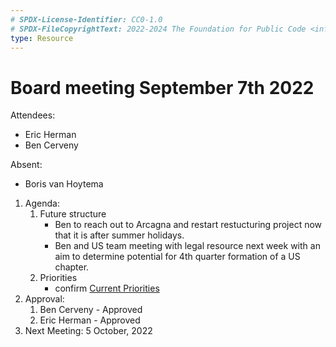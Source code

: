 ```yaml
---
# SPDX-License-Identifier: CC0-1.0
# SPDX-FileCopyrightText: 2022-2024 The Foundation for Public Code <info@publiccode.net>
type: Resource
---
```


# Board meeting September 7th 2022

Attendees:

* Eric Herman
* Ben Cerveny

Absent:

* Boris van Hoytema

1. Agenda:
   1. Future structure
      * Ben to reach out to Arcagna and restart restucturing project now that it is after summer holidays.
      * Ben and US team meeting with legal resource next week with an aim to determine potential for 4th quarter formation of a US chapter.
   2. Priorities
      * confirm [Current Priorities](../mission.md#current-priorities)
2. Approval:
   1. Ben Cerveny - Approved
   2. Eric Herman - Approved
   <!-- 3. Boris van Hoytema -->
3. Next Meeting: 5 October, 2022
